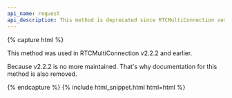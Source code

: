 ```yaml
---
api_name: request
api_description: This method is deprecated since RTCMultiConnection version 3
---
```


{% capture html %}

<section>
    <p>This method was used in RTCMultiConnection v2.2.2 and earlier.</p>
    <p>Because v2.2.2 is no more maintained. That's why documentation for this method is also removed.</p>
</section>

{% endcapture %}
{% include html_snippet.html html=html %}
